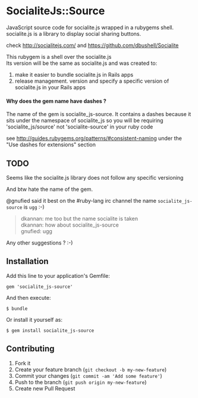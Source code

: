 # SocialiteJs::Source

JavaScript source code for socialite.js wrapped in a rubygems shell.  
socialite.js is a library to display social sharing buttons.  

check http://socialitejs.com/ and https://github.com/dbushell/Socialite  

This rubygem is a shell over the socialite.js  
Its version will be the same as socialite.js and was created to:  
1. make it easier to bundle socialite.js in Rails apps  
2. release management. version and specify a specific version of socialite.js in your Rails apps  

#### Why does the gem name have dashes ? 

The name of the gem is socialite_js-source. It contains a dashes because it sits under the namespace of socialite_js
so you will be requiring 'socialite_js/source' not 'socialite-source' in your ruby code

see http://guides.rubygems.org/patterns/#consistent-naming under the "Use dashes for extensions" section

## TODO
Seems like the socialite.js library does not follow any specific versioning

And btw hate the name of the gem.  

@gnufied said it best on the #ruby-lang irc channel 
the name `socialite_js-source` is `ugg` :-)

> dkannan: me too but the name socialite is taken  
> dkannan: how about socialite_js-source  
> gnufied: ugg  

Any other suggestions ? :-)

## Installation

Add this line to your application's Gemfile:

    gem 'socialite_js-source'

And then execute:

    $ bundle

Or install it yourself as:

    $ gem install socialite_js-source

## Contributing

1. Fork it
2. Create your feature branch (`git checkout -b my-new-feature`)
3. Commit your changes (`git commit -am 'Add some feature'`)
4. Push to the branch (`git push origin my-new-feature`)
5. Create new Pull Request